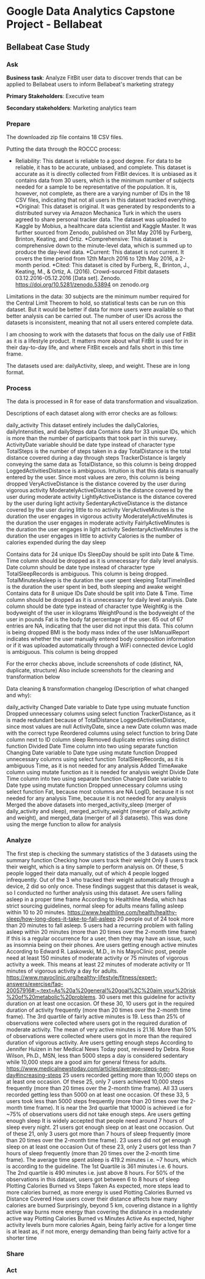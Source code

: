 # Google Data Analytics Capstone Project - Bellabeat

## Bellabeat Case Study

### Ask

**Business task**:  Analyze FitBit user data to discover trends that can be applied to Bellabeat users to inform Bellabeat's marketing strategy

**Primary Stakeholders**:  Executive team

**Secondary stakeholders**:  Marketing analytics team

### Prepare 

The downloaded zip file contains 18 CSV files.

Putting the data through the ROCCC process:
* Reliability: This dataset is reliable to a good degree. For data to be reliable, it has to be accurate, unbiased, and complete. This dataset is accurate as it is directly collected from FitBit devices. It is unbiased as it contains data from 30 users, which is the minimum number of subjects needed for a sample to be representative of the population. It is, however, not complete, as there are a varying number of IDs in the 18 CSV files, indicating that not all users in this dataset tracked everything. 
*Original: This dataset is original. It was generated by respondents to a distributed survey via Amazon Mechanica Turk in which the users agreed to share personal tracker data. The dataset was uploaded to Kaggle by Mobius, a healthcare data scientist and Kaggle Master. It was further sourced from Zenodo, published on 31st May 2016 by Furberg, Brinton, Keating, and Ortiz.
*Comprehensive: This dataset is comprehensive down to the minute-level data, which is summed up to produce the day-level data.
*Current: This dataset is not current. It covers the time period from 12th March 2016 to 12th May 2016, a 2-month period. 
*Cited: This dataset is cited by Furberg, R., Brinton, J., Keating, M., & Ortiz, A. (2016). Crowd-sourced Fitbit datasets 03.12.2016-05.12.2016 [Data set]. Zenodo. https://doi.org/10.5281/zenodo.53894 on zenodo.org

Limitations in the data:
30 subjects are the minimum number required for the Central Limit Theorem to hold, so statistical tests can be run on this dataset. But it would be better if data for more users were available so that better analysis can be carried out.
The number of user IDs across the datasets is inconsistent, meaning that not all users entered complete data.

I am choosing to work with the datasets that focus on the daily use of FitBit as it is a lifestyle product. It matters more about what FitBit is used for in their day-to-day life, and where FitBit excels and falls short in this time frame. 

The datasets used are: dailyActivity, sleep, and weight.
These are in long format.

### Process

The data is processed in R for ease of data transformation and visualization.

Descriptions of each dataset along with error checks are as follows:

daily_activity
This dataset entirely includes the dailyCalories, dailyIntensities, and dailySteps data
Contains data for 33 unique IDs, which is more than the number of participants that took part in this survey.
ActivityDate variable should be date type instead of character type
TotalSteps is the number of steps taken in a day
TotalDistance is the total distance covered during a day through steps
TrackerDistance is largely conveying the same data as TotalDistance, so this column is being dropped
LoggedActivitiesDistance is ambiguous. Intuition is that this data is manually entered by the user. Since most values are zero, this column is being dropped
VeryActiveDistance is the distance covered by the user during vigorous activity
ModeratelyActiveDistance is the distance covered by the user during moderate activity
LightlyActiveDistance is the distance covered by the user during light activity
SedentaryActiveDistance is the distance covered by the user during little to no activity
VeryActiveMinutes is the duration the user engages in vigorous activity
ModeratelyActiveMinutes is the duration the user engages in moderate activity
FairlyActiveMinutes is the duration the user engages in light activity
SedentaryActiveMinutes is the duration the user engages in little to activity
Calories is the number of calories expended during the day
sleep


Contains data for 24 unique IDs
SleepDay should be split into Date & Time. Time column should be dropped as it is unnecessary for daily level analysis. Date column should be date type instead of character type
TotalSleepRecords is ambiguous. This column is being dropped.
TotalMinutesAsleep is the duration the user spent sleeping
TotalTimeInBed is the duration the user spent in bed, both sleeping and awake 
weight
Contains data for 8 unique IDs
Date should be split into Date & Time. Time column should be dropped as it is unnecessary for daily level analysis. Date column should be date type instead of character type
WeightKg is the bodyweight of the user in kilograms
WeightPound is the bodyweight of the user in pounds 
Fat is the body fat percentage of the user. 65 out of 67 entries are NA, indicating that the user did not input this data. This column is being dropped
BMI is the body mass index of the user
IsManualReport indicates whether the user manually entered body composition information or if it was uploaded automatically through a WiFi connected device
LogId is ambiguous. This column is being dropped

For the error checks above, include screenshots of code (distinct, NA, duplicate, structure)
Also include screenshots for the cleaning and transformation below

Data cleaning & transformation changelog (Description of what changed and why):

daily_activity
Changed Date variable to Date type using mutuate function
Dropped unnecessary columns using select function
TrackerDistance, as it is made redundant because of TotalDistance
LoggedActivitiesDistance, since most values are null
ActivityDate, since a new Date column was made with the correct type
Reordered columns using select function to bring Date column next to ID column
sleep
Removed duplicate entries using distinct function
Divided  Date Time column into two using separate function
Changing Date variable to Date type using mutate function
Dropped unnecessary columns using select function
TotalSleepRecords, as it is ambiguous
Time, as it is not needed for any analysis
Added TimeAwake column using mutate function as it is needed for analysis
weight
Divide Date Time column into two using separate function
Changed Date variable to Date type using mutate function
Dropped unnecessary columns using select function
Fat, because most columns are NA
LogID, because it is not needed for any analysis
Time, because it is not needed for any analysis
Merged the above datasets into merged_activity_sleep (merger of daily_activity and sleep), merged_activity_weight (merger of daily_activity and weight), and merged_data (merger of all 3 datasets). This was done using the merge function to allow for analysis 

### Analyze

The first step is checking the summary statistics of the 3 datasets using the summary function
Checking how users track their weight
Only 8 users track their weight, which is a tiny sample to perform analysis on. 
Of these, 5 people logged their data manually, out of which 4 people logged infrequently. 
Out of the 3 who tracked their weight automatically through a device, 2 did so only once. 
These findings suggest that this dataset is weak, so I conducted no further analysis using this dataset.
Are users falling asleep in a proper time frame
According to Healthline Media, which has strict sourcing guidelines, normal sleep for adults means falling asleep within 10 to 20 minutes.
https://www.healthline.com/health/healthy-sleep/how-long-does-it-take-to-fall-asleep
20 people out of 24 took more than 20 minutes to fall asleep.
5 users had a recurring problem with falling asleep within 20 minutes (more than 20 times over the 2-month time frame)
If this is a regular occurrence for a user, then they may have an issue, such as insomnia being on their phones.
Are users getting enough active minutes
According to Edward R. Laskowski, M.D., in his MayoClinic post, people need at least 150 minutes of moderate activity or 75 minutes of vigorous activity a week. This means at least 22 minutes of moderate activity or 11 minutes of vigorous activity a day for adults.
https://www.mayoclinic.org/healthy-lifestyle/fitness/expert-answers/exercise/faq-20057916#:~:text=As%20a%20general%20goal%2C%20aim,your%20risk%20of%20metabolic%20problems.
30 users met this guideline for activity duration on at least one occasion.
Of these 30, 10 users got in the required duration of activity frequently (more than 20 times over the 2-month time frame).
The 3rd quartile of fairly active minutes is 19. Less than 25% of observations were collected where users got in the required duration of moderate activity.
The mean of very active minutes is 21.16. More than 50% of observations were collected where users got in more than the required duration of vigorous activity.
Are users getting enough steps
According to Jennifer Huizen in her Medical News Today post, reviewed by Debra. Rose Wilson, Ph.D., MSN, less than 5000 steps a day is considered sedentary while 10,000 steps are a good aim for general fitness for adults.
https://www.medicalnewstoday.com/articles/average-steps-per-day#increasing-steps
25 users recorded getting more than 10,000 steps on at least one occasion.
Of these 25, only 7 users achieved 10,000 steps frequently (more than 20 times over the 2-month time frame).
All 33 users recorded getting less than 5000 on at least one occasion.
Of these 33, 5 users took less than 5000 steps frequently (more than 20 times over the 2-month time frame).
It is near the 3rd quartile that 10000 is achieved i.e for ~75% of observations users did not take enough steps.
Are users getting enough sleep
It is widely accepted that people need around 7 hours of sleep every night.
21 users got enough sleep on at least one occasion.
Out of these 21, only 3 users got more than 7 hours of sleep frequently (more than 20 times over the 2-month time frame).
23 users did not get enough sleep on at least one occasion
Out of these 23, only 2 users got less than 7 hours of sleep frequently (more than 20 times over the 2-month time frame).
The average time spent asleep is 419.2 minutes i.e. ~7 hours, which is according to the guideline.
The 1st Quartile is 361 minutes i.e. 6 hours.
The 2nd quartile is 490 minutes i.e. just above 8 hours.
For 50% of the observations in this dataset, users got between 6 to 8 hours of sleep
Plotting Calories Burned vs Steps Taken
As expected, more steps lead to more calories burned, as more energy is used
Plotting Calories Burned vs Distance Covered
How users cover their distance affects how many calories are burned
Surprisingly, beyond 5 km, covering distance in a lightly active way burns more energy than covering the distance in a moderately active way 
Plotting Calories Burned vs Minutes Active
As expected, higher activity levels burn more calories
Again, being fairly active for a longer time is at least as, if not more, energy demanding than being fairly active for a shorter time

### Share


### Act
